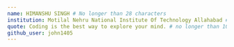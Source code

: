 ```yaml
---
name: HIMANSHU SINGH # No longer than 28 characters
institution: Motilal Nehru National Institute Of Technology Allahabad # no longer than 58 characters
quote: Coding is the best way to explore your mind. # no longer than 100 characters, avoid using quotes(") to guarantee the format remains the same.
github_user: john1405
---
```

